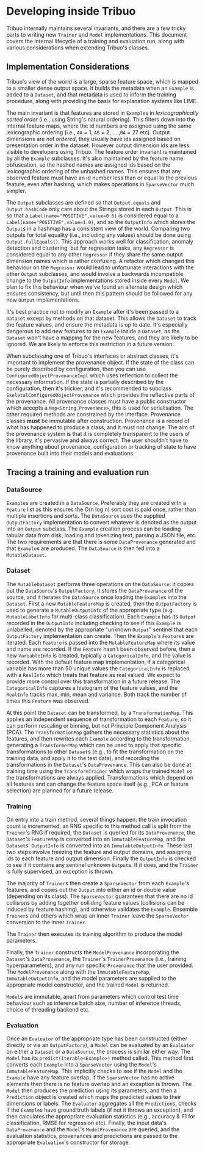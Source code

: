 # Developing inside Tribuo

Tribuo internally maintains several invariants, and there are a few tricky
parts to writing new `Trainer` and `Model` implementations. This document
covers the internal lifecycle of a training and evaluation run, along with
various considerations when extending Tribuo's classes.

## Implementation Considerations

Tribuo's view of the world is a large, sparse feature space, which is mapped to
a smaller dense output space. It builds the metadata when an `Example` is added
to a `Dataset`, and that metadata is used to inform the training procedure,
along with providing the basis for explanation systems like LIME.

The main invariant is that features are stored in `Example`s in
*lexicographically sorted order* (i.e., using String's natural ordering). This
filters down into the internal feature maps, where the id numbers are assigned
using the same lexicographic ordering (i.e., `AA` = 1, `AB` = 2, ... ,`BA` = 27
etc). Output dimensions are *not ordered*, they usually have ids assigned based
on presentation order in the dataset.  However output dimension ids are less
visible to developers using Tribuo. The feature order invariant is maintained
by all the `Example` subclasses. It's also maintained by the feature name
obfuscation, so the hashed names are assigned ids based on the lexicographic
ordering of the unhashed names. This ensures that any observed feature must
have an id number less than or equal to the previous feature, even after
hashing, which makes operations in `SparseVector` much simpler.

The `Output` subclasses are defined so that `Output.equals` and `Output.hashCode`
only care about the Strings stored in each `Output`. This is so that a 
`Label(name="POSITIVE",value=0.6)` is considered equal to a 
`Label(name="POSITIVE",value=1.0)`, and so the `OutputInfo` which stores
the `Output`s in a hashmap has a consistent view of the world. Comparing
two outputs for total equality (i.e., including any values) should be done
using `Output.fullEquals()`. This approach works well for classification,
anomaly detection and clustering, but for regression tasks, any `Regressor`
is considered equal to any other `Regressor` if they share the same
output dimension names which is rather confusing. A refactor which changed
this behaviour on the `Regressor` would lead to unfortunate interactions with
the other `Output` subclasses, and would involve a backwards incompatible change
to the `OutputInfo` implementations stored inside every `Model`. We plan to 
fix this behaviour when we've found an alternate design which ensures consistency,
but until then this pattern should be followed for any new
`Output` implementations. 

It's best practice not to modify an `Example` after it's been passed to a
`Dataset` except by methods on that dataset. This allows the `Dataset` to track
the feature values, and ensure the metadata is up to date. It's especially
dangerous to add new features to an `Example` inside a `Dataset`, as the
`Dataset` won't have a mapping for the new features, and they are likely to be
ignored. We are likely to enforce this restriction in a future version.

When subclassing one of Tribuo's interfaces or abstract classes, it's important
to implement the provenance object. If the state of the class can be purely
described by configuration, then you can use `ConfiguredObjectProvenanceImpl`
which uses reflection to collect the necessary information. If the state is
partially described by the configuration, then it's trickier, and it's
recommended to subclass `SkeletalConfiguredObjectProvenance` which provides the
reflective parts of the provenance. All provenance classes must have a public
constructor which accepts a `Map<String,Provenance>`, this is used for
serialisation. The other required methods are constrained by the interface.
Provenance classes **must** be immutable after construction.  Provenance is a
record of what has happened to produce a class, and it must not change. The aim
of the provenance system is that it is completely transparent to the users of
the library, it's pervasive and always correct. The user shouldn't have to know
anything about provenance, configuration or tracking of state to have
provenance built into their models and evaluations.

## Tracing a training and evaluation run

### DataSource 
`Example`s are created in a `DataSource`. Preferably they are created with a
`Feature` list as this ensures the O(n log n) sort cost is paid once, rather than
multiple insertions and sorts. The `DataSource` uses the supplied
`OutputFactory` implementation to convert whatever is denoted as the output
into an `Output` subclass. The `Example` creation process can be loading
tabular data from disk, loading and tokenizing text, parsing a JSON file, etc.
The two requirements are that there is some `DataProvenance` generated and that
`Example`s are produced. The `DataSource` is then fed into a `MutableDataset`.

### Dataset
The `MutableDataset` performs three operations on the `DataSource`: it copies
out the `DataSource`'s `OutputFactory`, it stores the `DataProvenance` of the
source, and it iterates the `DataSource` once loading the `Example`s into the
`Dataset`. First a new `MutableFeatureMap` is created, then the `OutputFactory`
is used to generate a `MutableOutputInfo` of the appropriate type (e.g.
`MutableLabelInfo` for multi-class classification).  Each `Example` has its
`Output` recorded in the `OutputInfo` including checking to see if this
`Example` is unlabelled, denoted by the appropriate "unknown `Output`" sentinel
that each `OutputFactory` implementation can create. Then the `Example`'s
`Feature`s are iterated. Each `Feature` is passed into the `MutableFeatureMap`
where its value and name are recorded. If the `Feature` hasn't been observed
before, then a new `VariableInfo` is created, typically a `CategoricalInfo`,
and the value is recorded. With the default feature map implementation, if a
categorical variable has more than 50 unique values the `CategoricalInfo` is
replaced with a `RealInfo` which treats that feature as real valued. We expect
to provide more control over this transformation in a future release. The
`CategoricalInfo` captures a histogram of the feature values, and the
`RealInfo` tracks max, min, mean and variance. Both track the number of times
this `Feature` was observed.

At this point the `Dataset` can be transformed, by a `TransformationMap`. This
applies an independent sequence of transformation to each `Feature`, so it can
perform rescaling or binning, but not Principle Component Analysis (PCA).  The
`TransformationMap` gathers the necessary statistics about the features, and
then rewrites each `Example` according to the transformation, generating a
`TransformerMap` which can be used to apply that specific transformations to
other `Dataset`s (e.g., to fit the transformation on the training data, and
apply it to the test data), and recording the transformations in the
`Dataset`'s `DataProvenance`. This can also be done at training time using the
`TransformTrainer` which wraps the trained `Model` so the transformations are
always applied.  Transformations which depend on all features and can change
the feature space itself (e.g., PCA or feature selection) are planned for a
future release. 

### Training
On entry into a train method, several things happen: the train invocation count
is incremented, an RNG specific to this method call is split from the
`Trainer`'s RNG if required, the `Dataset` is queried for its
`DataProvenance`, the `Dataset`'s `FeatureMap` is converted into an
`ImmutableFeatureMap`, and the `Dataset`s' `OutputInfo` is converted into an
`ImmutableOutputInfo`. These last two steps involve freezing the feature and
output domains, and assigning ids to each feature and output dimension. Finally
the `OutputInfo` is checked to see if it contains any sentinel unknown
`Output`s. If it does, and the `Trainer` is fully supervised, an exception is
thrown.

The majority of `Trainer`s then create a `SparseVector` from each `Example`'s
features, and copies out the `Output` into either an id or double value
(depending on its class). The `SparseVector` guarantees that there are no id
collisions by adding together colliding feature values (collisions can be
induced by feature hashing), and otherwise validates the `Example`. Ensemble
`Trainer`s and others which wrap an inner `Trainer` leave the `SparseVector`
conversion to the inner `Trainer`.

The `Trainer` then executes its training algorithm to produce the model
parameters.

Finally, the `Trainer` constructs the `ModelProvenance` incorporating the
`Dataset`'s `DataProvenance`, the `Trainer`'s `TrainerProvenance` (i.e.,
training hyperparameters), and any run specific `Provenance` that the user
provided. The `ModelProvenance` along with the `ImmutableFeatureMap`,
`ImmutableOutputInfo`, and the model parameters are supplied to the appropriate
model constructor, and the trained `Model` is returned.

`Model`s are immutable, apart from parameters which control test time behaviour
such as inference batch size, number of inference threads, choice of threading
backend etc.

### Evaluation
Once an `Evaluator` of the appropriate type has been constructed (either
directly or via an `OutputFactory`), a `Model` can be evaluated by an
`Evaluator` on either a `Dataset` or a `DataSource`, the process is similar
either way. The `Model` has its `predict(Iterable<Example>)` method called.
This method first converts each `Example` into a `SparseVector` using the
`Model`'s `ImmutableFeatureMap`. This implicitly checks to see if the `Model`
and the `Example` have any feature overlap, if the `SparseVector` has no active
elements then there is no feature overlap and an exception is thrown.  The
`Model` then produces the prediction using its parameters, and then a
`Prediction` object is created which maps the predicted values to their
dimensions or labels. The `Evaluator` aggregates all the `Prediction`s, checks
if the `Example`s have ground truth labels (if not it throws an exception), and
then calculates the appropriate evaluation statistics (e.g., accuracy & F1 for
classification, RMSE for regression etc). Finally, the input data's
`DataProvenance` and the `Model`'s `ModelProvenance` are queried, and the
evaluation statistics, provenances and predictions are passed to the
appropriate `Evaluation`'s constructor for storage.

